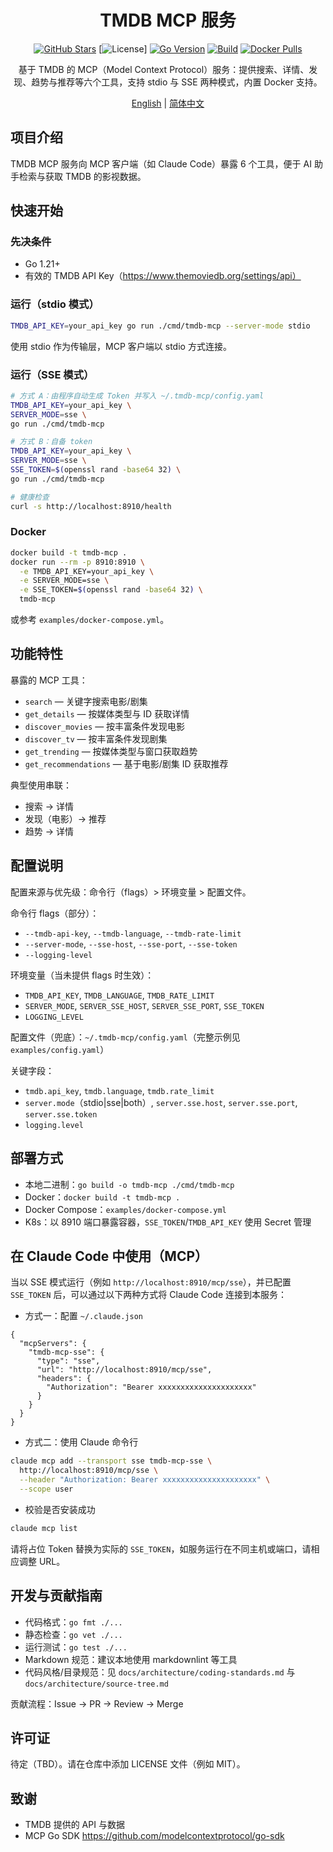 <div align="center">

# TMDB MCP 服务

[![GitHub Stars](https://img.shields.io/github/stars/XDwanj/tmdb-mcp?style=social)](https://github.com/XDwanj/tmdb-mcp)
[![License](https://img.shields.io/github/license/XDwanj/tmdb-mcp)]
[![Go Version](https://img.shields.io/badge/Go-1.21%2B-00ADD8?logo=go)](https://go.dev/)
[![Build](https://github.com/XDwanj/tmdb-mcp/actions/workflows/ci.yml/badge.svg)](https://github.com/XDwanj/tmdb-mcp/actions)
[![Docker Pulls](https://img.shields.io/docker/pulls/xdwanj/tmdb-mcp)](#)

基于 TMDB 的 MCP（Model Context Protocol）服务：提供搜索、详情、发现、趋势与推荐等六个工具，支持 stdio 与 SSE 两种模式，内置 Docker 支持。

[English](README.md) | [简体中文](README.zh-CN.md)

</div>

## 项目介绍

TMDB MCP 服务向 MCP 客户端（如 Claude Code）暴露 6 个工具，便于 AI 助手检索与获取 TMDB 的影视数据。

## 快速开始

### 先决条件
- Go 1.21+
- 有效的 TMDB API Key（https://www.themoviedb.org/settings/api）

### 运行（stdio 模式）

```bash
TMDB_API_KEY=your_api_key go run ./cmd/tmdb-mcp --server-mode stdio
```

使用 stdio 作为传输层，MCP 客户端以 stdio 方式连接。

### 运行（SSE 模式）

```bash
# 方式 A：由程序自动生成 Token 并写入 ~/.tmdb-mcp/config.yaml
TMDB_API_KEY=your_api_key \
SERVER_MODE=sse \
go run ./cmd/tmdb-mcp

# 方式 B：自备 token
TMDB_API_KEY=your_api_key \
SERVER_MODE=sse \
SSE_TOKEN=$(openssl rand -base64 32) \
go run ./cmd/tmdb-mcp

# 健康检查
curl -s http://localhost:8910/health
```

### Docker

```bash
docker build -t tmdb-mcp .
docker run --rm -p 8910:8910 \
  -e TMDB_API_KEY=your_api_key \
  -e SERVER_MODE=sse \
  -e SSE_TOKEN=$(openssl rand -base64 32) \
  tmdb-mcp
```

或参考 `examples/docker-compose.yml`。

## 功能特性

暴露的 MCP 工具：
- `search` — 关键字搜索电影/剧集
- `get_details` — 按媒体类型与 ID 获取详情
- `discover_movies` — 按丰富条件发现电影
- `discover_tv` — 按丰富条件发现剧集
- `get_trending` — 按媒体类型与窗口获取趋势
- `get_recommendations` — 基于电影/剧集 ID 获取推荐

典型使用串联：
- 搜索 → 详情
- 发现（电影）→ 推荐
- 趋势 → 详情

## 配置说明

配置来源与优先级：命令行（flags）> 环境变量 > 配置文件。

命令行 flags（部分）：
- `--tmdb-api-key`, `--tmdb-language`, `--tmdb-rate-limit`
- `--server-mode`, `--sse-host`, `--sse-port`, `--sse-token`
- `--logging-level`

环境变量（当未提供 flags 时生效）：
- `TMDB_API_KEY`, `TMDB_LANGUAGE`, `TMDB_RATE_LIMIT`
- `SERVER_MODE`, `SERVER_SSE_HOST`, `SERVER_SSE_PORT`, `SSE_TOKEN`
- `LOGGING_LEVEL`

配置文件（兜底）：`~/.tmdb-mcp/config.yaml`（完整示例见 `examples/config.yaml`）

关键字段：
- `tmdb.api_key`, `tmdb.language`, `tmdb.rate_limit`
- `server.mode`（stdio|sse|both）, `server.sse.host`, `server.sse.port`, `server.sse.token`
- `logging.level`

## 部署方式

- 本地二进制：`go build -o tmdb-mcp ./cmd/tmdb-mcp`
- Docker：`docker build -t tmdb-mcp .`
- Docker Compose：`examples/docker-compose.yml`
- K8s：以 8910 端口暴露容器，`SSE_TOKEN`/`TMDB_API_KEY` 使用 Secret 管理

## 在 Claude Code 中使用（MCP）

当以 SSE 模式运行（例如 `http://localhost:8910/mcp/sse`），并已配置 `SSE_TOKEN` 后，可以通过以下两种方式将 Claude Code 连接到本服务：

- 方式一：配置 `~/.claude.json`

```json5
{
  "mcpServers": {
    "tmdb-mcp-sse": {
      "type": "sse",
      "url": "http://localhost:8910/mcp/sse",
      "headers": {
        "Authorization": "Bearer xxxxxxxxxxxxxxxxxxxxx"
      }
    }
  }
}
```

- 方式二：使用 Claude 命令行

```sh
claude mcp add --transport sse tmdb-mcp-sse \
  http://localhost:8910/mcp/sse \
  --header "Authorization: Bearer xxxxxxxxxxxxxxxxxxxxx" \
  --scope user
```

- 校验是否安装成功

```sh
claude mcp list
```

请将占位 Token 替换为实际的 `SSE_TOKEN`，如服务运行在不同主机或端口，请相应调整 URL。

## 开发与贡献指南

- 代码格式：`go fmt ./...`
- 静态检查：`go vet ./...`
- 运行测试：`go test ./...`
- Markdown 规范：建议本地使用 markdownlint 等工具
- 代码风格/目录规范：见 `docs/architecture/coding-standards.md` 与 `docs/architecture/source-tree.md`

贡献流程：Issue → PR → Review → Merge

## 许可证

待定（TBD）。请在仓库中添加 LICENSE 文件（例如 MIT）。

## 致谢

- TMDB 提供的 API 与数据
- MCP Go SDK https://github.com/modelcontextprotocol/go-sdk
